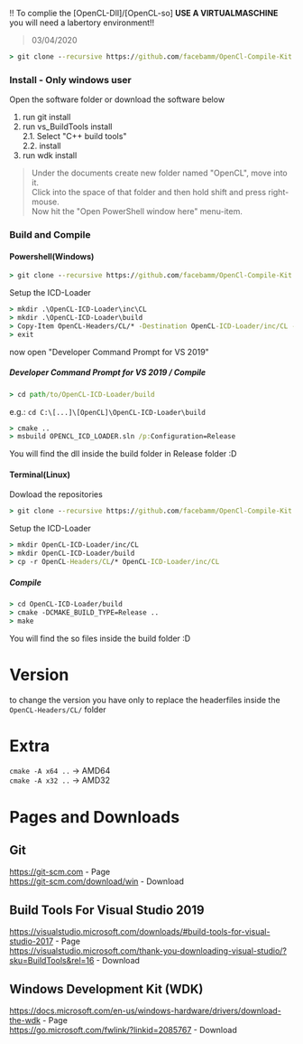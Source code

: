 !! To complie the [OpenCL-Dll]/[OpenCL-so] <b>USE A VIRTUALMASCHINE</b> you will need a labertory environment!!<br/>
> 03/04/2020
```cmd 
> git clone --recursive https://github.com/facebamm/OpenCl-Compile-Kit.git
```

### Install - Only windows user
Open the software folder or download the software below
1. run git install<br/>
2. run vs_BuildTools install<br/>
2.1. Select "C++ build tools" <br/>
2.2. install<br/>
3. run wdk install
> Under the documents create new folder named "OpenCL", move into it.<br/>
> Click into the space of that folder and then hold shift and press right-mouse. <br/> 
> Now hit the "Open PowerShell window here" menu-item.<br/>
### Build and Compile
#### Powershell(Windows)
```cmd
> git clone --recursive https://github.com/facebamm/OpenCl-Compile-Kit.git
```
Setup the ICD-Loader 
```cmd
> mkdir .\OpenCL-ICD-Loader\inc\CL
> mkdir .\OpenCL-ICD-Loader\build 
> Copy-Item OpenCL-Headers/CL/* -Destination OpenCL-ICD-Loader/inc/CL -Recurse
> exit
```
now open "Developer Command Prompt for VS 2019"

##### Developer Command Prompt for VS 2019 / Compile
```cmd
> cd path/to/OpenCL-ICD-Loader/build
```
e.g.: ```cd C:\[...]\[OpenCL]\OpenCL-ICD-Loader\build```
```cmd
> cmake ..
> msbuild OPENCL_ICD_LOADER.sln /p:Configuration=Release
```
You will find the dll inside the build folder in Release folder :D
#### Terminal(Linux)
Dowload the repositories 
```cmd
> git clone --recursive https://github.com/facebamm/OpenCl-Compile-Kit.git
```
Setup the ICD-Loader 
```cmd
> mkdir OpenCL-ICD-Loader/inc/CL
> mkdir OpenCL-ICD-Loader/build 
> cp -r OpenCL-Headers/CL/* OpenCL-ICD-Loader/inc/CL
```
##### Compile
```cmd
> cd OpenCL-ICD-Loader/build
> cmake -DCMAKE_BUILD_TYPE=Release ..   
> make
```
You will find the so files inside the build folder :D

# Version
to change the version you have only to replace the headerfiles inside the ``OpenCL-Headers/CL/`` folder

# Extra 
``cmake -A x64 ..`` -> AMD64<br/>
``cmake -A x32 ..`` -> AMD32

# Pages and Downloads
## Git 
https://git-scm.com - Page<br/> 
https://git-scm.com/download/win - Download 
## Build Tools For Visual Studio 2019
https://visualstudio.microsoft.com/downloads/#build-tools-for-visual-studio-2017 - Page<br>
https://visualstudio.microsoft.com/thank-you-downloading-visual-studio/?sku=BuildTools&rel=16 - Download
## Windows Development Kit (WDK)
https://docs.microsoft.com/en-us/windows-hardware/drivers/download-the-wdk - Page<br> 
https://go.microsoft.com/fwlink/?linkid=2085767 - Download
